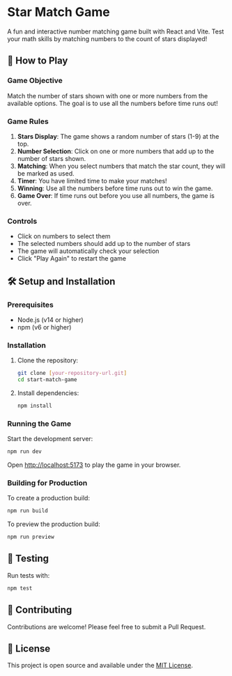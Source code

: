# Star Match Game

A fun and interactive number matching game built with React and Vite. Test your math skills by matching numbers to the count of stars displayed!

## 🚀 How to Play

### Game Objective
Match the number of stars shown with one or more numbers from the available options. The goal is to use all the numbers before time runs out!

### Game Rules
1. **Stars Display**: The game shows a random number of stars (1-9) at the top.
2. **Number Selection**: Click on one or more numbers that add up to the number of stars shown.
3. **Matching**: When you select numbers that match the star count, they will be marked as used.
4. **Timer**: You have limited time to make your matches!
5. **Winning**: Use all the numbers before time runs out to win the game.
6. **Game Over**: If time runs out before you use all numbers, the game is over.

### Controls
- Click on numbers to select them
- The selected numbers should add up to the number of stars
- The game will automatically check your selection
- Click "Play Again" to restart the game

## 🛠️ Setup and Installation

### Prerequisites
- Node.js (v14 or higher)
- npm (v6 or higher)

### Installation

1. Clone the repository:
   ```bash
   git clone [your-repository-url.git]
   cd start-match-game
   ```

2. Install dependencies:
   ```bash
   npm install
   ```

### Running the Game

Start the development server:
```bash
npm run dev
```

Open [http://localhost:5173](http://localhost:5173) to play the game in your browser.

### Building for Production

To create a production build:
```bash
npm run build
```

To preview the production build:
```bash
npm run preview
```

## 🧪 Testing

Run tests with:
```bash
npm test
```

## 🤝 Contributing

Contributions are welcome! Please feel free to submit a Pull Request.

## 📝 License

This project is open source and available under the [MIT License](LICENSE).